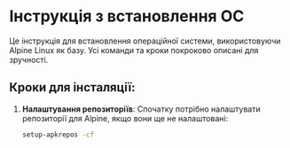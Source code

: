 # Інструкція з встановлення ОС

Це інструкція для встановлення операційної системи, використовуючи Alpine Linux як базу. Усі команди та кроки покроково описані для зручності.

## Кроки для інсталяції:

1. **Налаштування репозиторіїв**:
   Спочатку потрібно налаштувати репозиторії для Alpine, якщо вони ще не налаштовані:
   ```bash
   setup-apkrepos -cf
   ```
